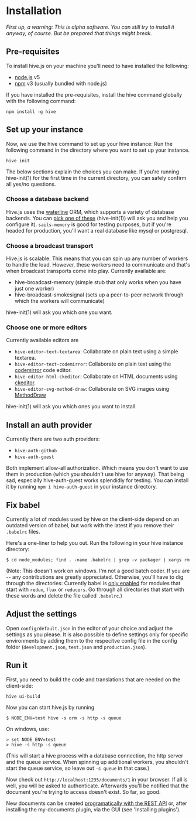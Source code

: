 # Installation
*First up, a warning: This is alpha software. You can still try to install it anyway, of course. But be prepared that things might break.*

## Pre-requisites
To install hive.js on your machine you'll need to have installed the following:
 * [node.js](http://nodejs.org) v5
 * [npm](http://npmjs.org) v3 (usually bundled with node.js)

If you have installed the pre-requisites, install the hive command globally with the following command:
```
npm install -g hive
```

## Set up your instance
Now, we use the hive command to set up your hive instance: Run the following command in the directory where you want to set up your instance.
```
hive init
```

The below sections explain the choices you can make. If you're running hive-init(1) for the first time in the current directory, you can safely confirm all yes/no questions.

### Choose a database backend
Hive.js uses the [waterline](https://github.com/balderdashy/waterline) ORM, which supports a variety of database backends. You can [pick one of these](https://github.com/balderdashy/waterline-docs#supported-adapters) (hive-init(1)) will ask you and help you configure it). `sails-memory` is good for testing purposes, but if you're headed for production, you'll want a real database like mysql or postgresql.

### Choose a broadcast transport
Hive.js is scalable. This means that you can spin up any number of workers to handle the load. However, these workers need to communicate and that's when broadcast transports come into play. Currently available are:

 * hive-broadcast-memory (simple stub that only works when you have just one worker)
 * hive-broadcast-smokesignal (sets up a peer-to-peer network through which the workers will communicate)

hive-init(1) will ask you which one you want.

### Choose one or more editors
Currently available editors are

 * `hive-editor-text-textarea`: Collaborate on plain text using a simple textarea.
 * `hive-editor-text-codemirror`: Collaborate on plain text using the [codemirror](http://codemirror.net) code editor.
 * `hive-editor-html-ckeditor`: Collaborate on HTML documents using [ckeditor](http://ckeditor.com/).
 * `hive-editor-svg-method-draw`: Collaborate on SVG images using [MethodDraw](https://github.com/duopixel/Method-Draw)

hive-init(1) will ask you which ones you want to install.

## Install an auth provider
Currently there are two auth providers:

* `hive-auth-github`
* `hive-auth-guest`

Both implement allow-all authorization. Which means you don't want to use them in production (which you shouldn't use hive for anyway). That being sad, especially hive-auth-guest works splendidly for testing. You can install it by running `npm i hive-auth-guest` in your instance directory.

## Fix babel
Currently a lot of modules used by hive on the client-side depend on an outdated version of babel, but work with the latest if you remove their `.babelrc` files.

Here's a one-liner to help you out. Run the following in your hive instance directory:

```
$ cd node_modules; find . -name .babelrc | grep -v packager | xargs rm
```

(Note: This doesn't work on windows. I'm not a good batch coder. If you are -- any contributions are greatly appreciated. Otherwise, you'll have to dig through the directories: Currently babel is [only enabled](https://github.com/hivejs/hive-ui/blob/master/index.js#L42) for modules that start with  `redux`, `flux` or  `reducers`. Go through all directories that start with these words and delete the file called `.babelrc`.)

## Adjust the settings
Open `config/default.json` in the editor of your choice and adjust the settings as you please. It is also possible to define settings only for specific environments by adding them to the respecitve config file in the config folder (`development.json`, `test.json` and `production.json`).

## Run it
First, you need to build the code and translations that are needed on the client-side:

```
hive ui-build
```

Now you can start hive.js by running

```
$ NODE_ENV=test hive -s orm -s http -s queue
```

On windows, use:
```
> set NODE_ENV=test
> hive -s http -s queue
```

(This will start a hive process with a database connection, the http server and the queue service. When spinning up additional workers, you shouldn't start the queue service, so leave out `-s queue` in that case.)

Now check out `http://localhost:1235/documents/1` in your browser. If all is well, you will be asked to authenticate. Afterwards you'll be notified that the document you're trying to access doesn't exist. So far, so good.

New documents can be created [programatically with the REST API](http://docs.hivejs.org/developing_peripherals/interface_rest_api.html) or, after installing the my-documents plugin, via the GUI (see 'Installing plugins').
